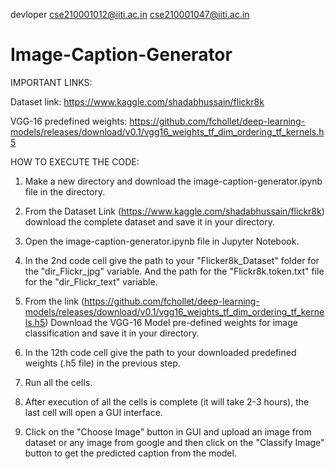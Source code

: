 devloper cse210001012@iiti.ac.in     cse210001047@iiti.ac.in
# Image-Caption-Generator
IMPORTANT LINKS:

Dataset link: https://www.kaggle.com/shadabhussain/flickr8k

VGG-16 predefined weights: https://github.com/fchollet/deep-learning-models/releases/download/v0.1/vgg16_weights_tf_dim_ordering_tf_kernels.h5


HOW TO EXECUTE THE CODE:

1. Make a new directory and download the image-caption-generator.ipynb file in the directory.

2. From the Dataset Link (https://www.kaggle.com/shadabhussain/flickr8k) download the
complete dataset and save it in your directory.

3. Open the image-caption-generator.ipynb file in Jupyter Notebook.

4. In the 2nd code cell give the path to your "Flicker8k_Dataset" folder for the "dir_Flickr_jpg" variable.
And the path for the "Flickr8k.token.txt" file for the "dir_Flickr_text" variable.

5. From the link (https://github.com/fchollet/deep-learning-models/releases/download/v0.1/vgg16_weights_tf_dim_ordering_tf_kernels.h5)
Download the VGG-16 Model pre-defined weights for image classification and save it in your directory.

6. In the 12th code cell give the path to your downloaded predefined weights (.h5 file) in the previous step.

7. Run all the cells.

8. After execution of all the cells is complete (it will take 2-3 hours), the last cell will open a GUI interface.

9. Click on the "Choose Image" button in GUI and upload an image from dataset or any image from google
and then click on the "Classify Image" button to get the predicted caption from the model.
